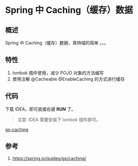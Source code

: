 # Spring 中 Caching（缓存）数据

## 概述
Spring 中 Caching（缓存）数据，真特喵的简单 。。。

## 特性
1. lombok 插件使用，减少 POJO 对象的方法编写
2. 使用注解 @Cacheable @EnableCaching 的方式进行缓存

## 代码
下载 IDEA，即可直接右键 **RUN** 了。

> 注意: IDEA 需要安装下 lombok 插件即可。

[gs-caching](../../spring-guides/gs-caching)

## 参考
1. <https://spring.io/guides/gs/caching/>
